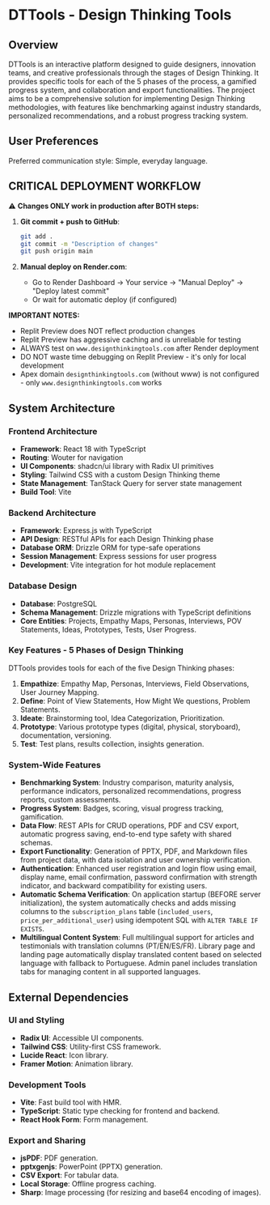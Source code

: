 # DTTools - Design Thinking Tools

## Overview

DTTools is an interactive platform designed to guide designers, innovation teams, and creative professionals through the stages of Design Thinking. It provides specific tools for each of the 5 phases of the process, a gamified progress system, and collaboration and export functionalities. The project aims to be a comprehensive solution for implementing Design Thinking methodologies, with features like benchmarking against industry standards, personalized recommendations, and a robust progress tracking system.

## User Preferences

Preferred communication style: Simple, everyday language.

## **CRITICAL DEPLOYMENT WORKFLOW**

⚠️ **Changes ONLY work in production after BOTH steps:**

1. **Git commit + push to GitHub**:
   ```bash
   git add .
   git commit -m "Description of changes"
   git push origin main
   ```

2. **Manual deploy on Render.com**:
   - Go to Render Dashboard → Your service → "Manual Deploy" → "Deploy latest commit"
   - Or wait for automatic deploy (if configured)

**IMPORTANT NOTES:**
- Replit Preview does NOT reflect production changes
- Replit Preview has aggressive caching and is unreliable for testing
- ALWAYS test on `www.designthinkingtools.com` after Render deployment
- DO NOT waste time debugging on Replit Preview - it's only for local development
- Apex domain `designthinkingtools.com` (without www) is not configured - only `www.designthinkingtools.com` works

## System Architecture

### Frontend Architecture
- **Framework**: React 18 with TypeScript
- **Routing**: Wouter for navigation
- **UI Components**: shadcn/ui library with Radix UI primitives
- **Styling**: Tailwind CSS with a custom Design Thinking theme
- **State Management**: TanStack Query for server state management
- **Build Tool**: Vite

### Backend Architecture
- **Framework**: Express.js with TypeScript
- **API Design**: RESTful APIs for each Design Thinking phase
- **Database ORM**: Drizzle ORM for type-safe operations
- **Session Management**: Express sessions for user progress
- **Development**: Vite integration for hot module replacement

### Database Design
- **Database**: PostgreSQL
- **Schema Management**: Drizzle migrations with TypeScript definitions
- **Core Entities**: Projects, Empathy Maps, Personas, Interviews, POV Statements, Ideas, Prototypes, Tests, User Progress.

### Key Features - 5 Phases of Design Thinking
DTTools provides tools for each of the five Design Thinking phases:
1.  **Empathize**: Empathy Map, Personas, Interviews, Field Observations, User Journey Mapping.
2.  **Define**: Point of View Statements, How Might We questions, Problem Statements.
3.  **Ideate**: Brainstorming tool, Idea Categorization, Prioritization.
4.  **Prototype**: Various prototype types (digital, physical, storyboard), documentation, versioning.
5.  **Test**: Test plans, results collection, insights generation.

### System-Wide Features
-   **Benchmarking System**: Industry comparison, maturity analysis, performance indicators, personalized recommendations, progress reports, custom assessments.
-   **Progress System**: Badges, scoring, visual progress tracking, gamification.
-   **Data Flow**: REST APIs for CRUD operations, PDF and CSV export, automatic progress saving, end-to-end type safety with shared schemas.
-   **Export Functionality**: Generation of PPTX, PDF, and Markdown files from project data, with data isolation and user ownership verification.
-   **Authentication**: Enhanced user registration and login flow using email, display name, email confirmation, password confirmation with strength indicator, and backward compatibility for existing users.
-   **Automatic Schema Verification**: On application startup (BEFORE server initialization), the system automatically checks and adds missing columns to the `subscription_plans` table (`included_users`, `price_per_additional_user`) using idempotent SQL with `ALTER TABLE IF EXISTS`.
-   **Multilingual Content System**: Full multilingual support for articles and testimonials with translation columns (PT/EN/ES/FR). Library page and landing page automatically display translated content based on selected language with fallback to Portuguese. Admin panel includes translation tabs for managing content in all supported languages.

## External Dependencies

### UI and Styling
-   **Radix UI**: Accessible UI components.
-   **Tailwind CSS**: Utility-first CSS framework.
-   **Lucide React**: Icon library.
-   **Framer Motion**: Animation library.

### Development Tools
-   **Vite**: Fast build tool with HMR.
-   **TypeScript**: Static type checking for frontend and backend.
-   **React Hook Form**: Form management.

### Export and Sharing
-   **jsPDF**: PDF generation.
-   **pptxgenjs**: PowerPoint (PPTX) generation.
-   **CSV Export**: For tabular data.
-   **Local Storage**: Offline progress caching.
-   **Sharp**: Image processing (for resizing and base64 encoding of images).